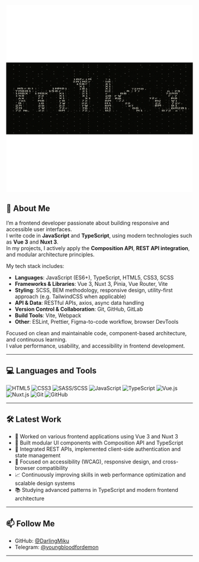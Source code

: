 [![Header](https://github.com/DarlingMiku/DarlingMiku/blob/main/assets/header.png)](https://github.com/DarlingMiku)

## 👤 About Me

I’m a frontend developer passionate about building responsive and accessible user interfaces.  
I write code in **JavaScript** and **TypeScript**, using modern technologies such as **Vue 3** and **Nuxt 3**.  
In my projects, I actively apply the **Composition API**, **REST API integration**, and modular architecture principles.

My tech stack includes:

- **Languages**: JavaScript (ES6+), TypeScript, HTML5, CSS3, SCSS  
- **Frameworks & Libraries**: Vue 3, Nuxt 3, Pinia, Vue Router, Vite  
- **Styling**: SCSS, BEM methodology, responsive design, utility-first approach (e.g. TailwindCSS when applicable)  
- **API & Data**: RESTful APIs, axios, async data handling  
- **Version Control & Collaboration**: Git, GitHub, GitLab  
- **Build Tools**: Vite, Webpack  
- **Other**: ESLint, Prettier, Figma-to-code workflow, browser DevTools

Focused on clean and maintainable code, component-based architecture, and continuous learning.  
I value performance, usability, and accessibility in frontend development.

---

## 💻 Languages and Tools

<p>
  <img src="https://cdn.jsdelivr.net/gh/devicons/devicon/icons/html5/html5-original.svg" width="40" height="40" alt="HTML5"/>
  <img src="https://cdn.jsdelivr.net/gh/devicons/devicon/icons/css3/css3-original.svg" width="40" height="40" alt="CSS3"/>
    <img src="https://cdn.jsdelivr.net/gh/devicons/devicon/icons/sass/sass-original.svg" width="40" height="40" alt="SASS/SCSS"/>
  <img src="https://cdn.jsdelivr.net/gh/devicons/devicon/icons/javascript/javascript-original.svg" width="40" height="40" alt="JavaScript"/>
  <img src="https://cdn.jsdelivr.net/gh/devicons/devicon/icons/typescript/typescript-original.svg" width="40" height="40" alt="TypeScript"/>
  <img src="https://cdn.jsdelivr.net/gh/devicons/devicon/icons/vuejs/vuejs-original.svg" width="40" height="40" alt="Vue.js"/>
   <img src="https://cdn.jsdelivr.net/gh/devicons/devicon/icons/nuxtjs/nuxtjs-original.svg" width="40" height="40" alt="Nuxt.js"/>
  <img src="https://cdn.jsdelivr.net/gh/devicons/devicon/icons/git/git-original.svg" width="40" height="40" alt="Git"/>
  <img src="https://cdn.jsdelivr.net/gh/devicons/devicon/icons/github/github-original.svg" width="40" height="40" alt="GitHub"/>
</p>

---

## 🛠️ Latest Work

- 🔧 Worked on various frontend applications using Vue 3 and Nuxt 3  
- 🧩 Built modular UI components with Composition API and TypeScript  
- 🔌 Integrated REST APIs, implemented client-side authentication and state management  
- 🎯 Focused on accessibility (WCAG), responsive design, and cross-browser compatibility  
- 📈 Continuously improving skills in web performance optimization and scalable design systems  
- 📚 Studying advanced patterns in TypeScript and modern frontend architecture

---

## 📫 Follow Me

- GitHub: [@DarlingMiku](https://github.com/DarlingMiku)
- Telegram: [@youngbloodfordemon](https://t.me/youngbloodfordemon)

---
